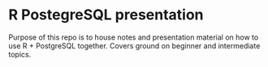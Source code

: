 
# R PostegreSQL presentation

<!-- badges: start -->
<!-- badges: end -->

Purpose of this repo is to house notes and presentation material on how to use R + PostgreSQL together. Covers ground on beginner and intermediate topics.